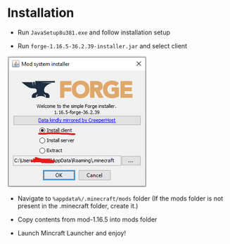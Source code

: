 # Installation
- Run `JavaSetup8u381.exe` and follow installation setup

- Run `forge-1.16.5-36.2.39-installer.jar` and select client

![setup-1.png](./assets/images/setup-1.png)

- Navigate to `%appdata%/.minecraft/mods` folder (If the mods folder is not present in the .minecraft folder, create it.)

- Copy contents from mod-1.16.5 into mods folder

- Launch Mincraft Launcher and enjoy!